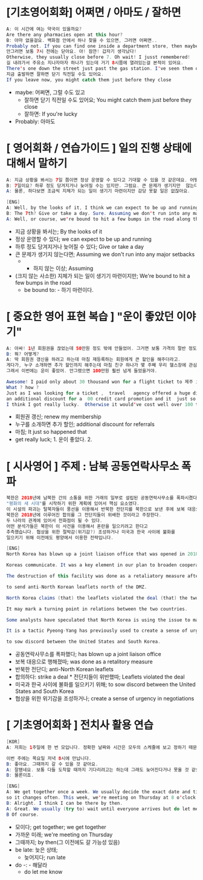 # [기초영어회화] 어쩌면 / 아마도 / 잘하면
```java
A: 이 시간에 여는 약국이 있을까요?
Are there any pharmacies open at this hour?
B: 아마 없을걸요. 백화점 안에서 하나 찾을 수 있으면, 그러면 어쩌면.. 
Probably not. If you can find one inside a department store, then maybe.
안그러면 보통 7시 전에는 닫아요. 아! 잠깐! 갑자기 생각났다!
Otherwise, they usually close before 7. Oh wait! I jusst remembered!
길 내려가서 주유소 지나자마자 하나가 있는데 거기 8시쯤에 열려있는걸 본적이 있어요. 
There's one down the street just past the gas station. I've seen them open around 8
지금 출발하면 잘하면 닫기 직전일 수도 있어요.
If you leave now, you might catch them just before they close
```
* maybe: 어쩌면, 그럴 수도 있고
    * 잘하면 닫기 직전일 수도 있어요;  You might catch them just before they close
    * 잘하면: If you're lucky
* Probably: 아마도

# [ 영어회화 / 연습가이드 ] 일의 진행 상태에 대해서 말하기
```java
A: 지금 상황을 봐서는 7일 쯤이면 정상 운영할 수 있다고 기대할 수 있을 것 같은데요. 어떻게 생각해요?
B: 7일이요? 하루 정도 당겨지거나 늦어질 수는 있지만. 그럼요. 큰 문제가 생기지만  않는다면요.
A: 물론, 하다보면 조금씩 지체가 되는 일이 생기기 마련이지만 감당 못할 일은 없잖아요.

[ENG]
A: Well, by the looks of it, I think we can expect to be up and running by the 7th. What do you think?
B: The 7th? Give or take a day. Sure. Assuming we don't run into any major setbacks.
A: Well, or course, we're bound to hit a few bumps in the road along the way but there's nothing we can't handle.
```
* 지금 상황을 봐서는; By the looks of it
* 정상 운영할 수 있다; we can expect to be up and running 
* 하루 정도 당겨지거나 늦어질 수 있다; Give or take a day
* 큰 문제가 생기지 않는다면; Assuming we don't run into any major setbacks
     * - 하지 않는 이상; Assuming
* (크지 않는 사소한) 지체가 되는 일이 생기기 마련이지만; We're bound to hit a few bumps in the road
     * be bound to: - 하기 마련이다.

# [ 중요한 영어 표현 복습 ] "운이 좋았던 이야기"
```java
A: 아싸! 1년 회원권을 끊었는데 50만원 정도 밖에 안들었어. 그거면 보통 가격의 절반 정도 밖에 안돼.
B: 뭐? 어떻게?
A: 딱 회원권 갱신을 하려고 하는데 마침 재등록하는 회원에게 큰 할인을 해주더라고. 
게다가, 누구 소개하면 추가 할인까지 해주는데 마침 친구 하나가 몇 주째 우리 헬스장에 관심을 갖고 있었거든. 
그래서 이번에는 운이 좋았어. 안그랬으면 100만원 훨씬 넘게 들었을거야.

Awesome! I paid only about 30 thousand won for a flight ticket to 제주 island. 
What ? how ?
Just as I was looking for a ticket ,  travel   agency offered a huge discount   on it .Plus ,
an additional discount for a  00 credit card promotion and it  just so happened that 00 card is my most used one.
I think I got really lucky.  Otherwise it would've cost well over 100 thousand won.
```
* 회원권 갱신; renew my membership
* 누구를 소개하면 추가 할인; additional discount for referrals
* 마침; It just so happened that
* get really luck; 1. 운이 좋았다. 2. 

# [ 시사영어 ] 주제 : 남북 공동연락사무소 폭파
```java
북한은 2018년에 남북한 간의 소통을 위한 거래의 일부로 설립된 공동연락사무소를 폭파시켰다. 그것은 협력을 확대하고 
"평화의 새 시대"를 시작하기 위한 계획에 있어서 핵심 요소였다. 
이 시설의 파괴는 탈북자들이 풍선을 이용해서 반북한 전단지를 북한으로 보낸 후에 보복 대응으로 행해졌다.
북한은 2018년에 이루어진 합의를 그 전단지들이 위배한 것이라고 주장한다.
두 나라의 관계에 있어서 전화점이 될 수 있다.
어떤 분석가들은 북한이 이 사건을 이용해서 혼란을 일으키려고 한다고 
추측했습니다. 협상을 위한 절박감(위기감?) 조성하거나 미국과 한국 사이에 불화를 
일으키기 위해 이전에도 평양에서 이용한 전략입니다.

[ENG]
North Korea has blown up a joint liaison office that was opened in 2018 as part of a deal to help the two 

Koreas communicate. It was a key element in our plan to broaden cooperation and to start "a new era of peace".

The destruction of this facility was done as a retaliatory measure after a group of defectors used balloons 

to send anti-North Korean leaflets north of the DMZ. 

North Korea claims (that) the leaflets violated the deal (that) the two countries struck back in 2018.

It may mark a turning point in relations between the two countries.

Some analysts have speculated that North Korea is using the issue to manufacture a crisis. 

It is a tactic Pyeong-Yang has previously used to create a sense of urgency in negotiations or 

to sow discord between the United States and South Korea.
```
* 공동연락사무소를 폭파했다; has blown up a joint liaison office
* 보복 대응으로 행해졌따; was done as a retalitory measure
* 반북한 전단디; anti-North Korean leaflets
* 합의하다: strike a deal
      * 전단지들이 위반했따; Leaflets violated the deal
* 미국과 한국 사이에 불화를 일으키기 위해; to sow discord between the United States and South Korea
* 협상을 위한 위기감을 조성하거나; create a sense of urgency in negotiations

# [ 기초영어회화 ] 전치사 활용 연습
```java
[KOR]
A: 저희는 1주일에 한 번 모입니다. 정확한 날짜와 시간은 모두의 스케쥴에 보고 정하기 때문에 자주 바뀝니다. 

이번 주에는 목요일 저녁 8시에 만납니다.
B: 좋아요. 그때까지 갈 수 있을 것 같아요.
A: 잘됐네요. 보통 다들 도착할 때까지 기다리려고는 하는데 그래도 늦어진다거나 못올 것 같으면 연락을 꼭 좀 주세요.
B: 물론이죠.

[ENG]
A: We get together once a week. We usually decide the exact date and time based on everyone's schedule 
so it changes often. This week, we're meeting on Thursday at 8 o'clock in the evening.
B: Alright. I think I can be there by then.
A: Great. We usually (try to) wait until everyone arrives but do let me know if you're running late or if you can't make it.
B Of course.
```
* 모이다; get together; we get together
* 가까운 미래; we're meeting on Thursday
* 그때까지; by then(그 이전에도 갈 가능성 있음)
* be late: 늦은 상태;
    * 늦어지다; run late
* do -: - 해달라
    * do let me know
